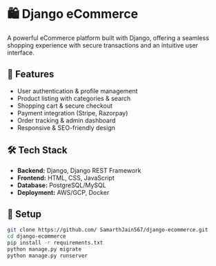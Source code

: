 # 🛍️ Django eCommerce  

A powerful eCommerce platform built with Django, offering a seamless shopping experience with secure transactions and an intuitive user interface.  

## 🚀 Features  
- User authentication & profile management  
- Product listing with categories & search  
- Shopping cart & secure checkout  
- Payment integration (Stripe, Razorpay)  
- Order tracking & admin dashboard  
- Responsive & SEO-friendly design  

## 🛠️ Tech Stack  
- **Backend:** Django, Django REST Framework  
- **Frontend:** HTML, CSS, JavaScript  
- **Database:** PostgreSQL/MySQL  
- **Deployment:** AWS/GCP, Docker  

## 📌 Setup  
```bash
git clone https://github.com/ SamarthJain567/django-ecommerce.git
cd django-ecommerce
pip install -r requirements.txt
python manage.py migrate
python manage.py runserver
